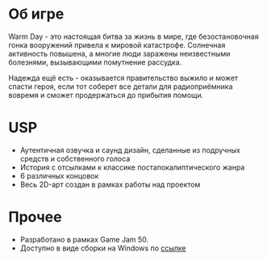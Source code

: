 # Об игре
Warm Day - это настоящая битва за жизнь в мире, где безостановочная гонка вооружений привела к мировой катастрофе.
Солнечная активность повышена, а многие люди заражены неизвестными болезнями, вызывающими помутнение рассудка.

Надежда ещё есть - оказывается правительство выжило и может спасти героя, если тот соберет все детали для радиоприёмника вовремя и сможет продержаться до прибытия помощи.

# USP
- Аутентичная озвучка и саунд дизайн, сделанные из подручных средств и собственного голоса
- История с отсылками к классике постапокалиптического жанра
- 6 различных концовок
- Весь 2D-арт создан в рамках работы над проектом

# Прочее
- Разработано в рамках Game Jam 50.
- Доступно в виде сборки на Windows по [ссылке](https://uncledrema.itch.io/warm-day)

